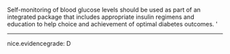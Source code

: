 Self-monitoring of blood glucose levels should be used as part of an integrated package that includes appropriate insulin regimens and education to help choice and achievement of optimal diabetes outcomes.
'

---
 nice.evidencegrade: D
